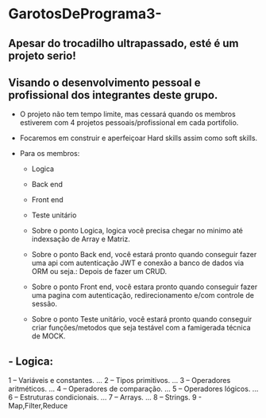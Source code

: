 # GarotosDePrograma3-

## Apesar do trocadilho ultrapassado, esté é um projeto serio! 
##  Visando o desenvolvimento pessoal e profissional dos integrantes deste grupo. 
 -  O projeto não tem tempo limite, mas cessará quando os membros estiverem com 4 projetos pessoais/profissional em cada portifolio.
 -  Focaremos em construir e aperfeiçoar Hard skills assim como soft skills.
 -  Para os membros:
   
    - Logica
    - Back end
    - Front end
    - Teste unitário
    
    - Sobre o ponto Logica, logica você precisa chegar no minimo até indexsação de Array e Matriz.

    - Sobre o ponto Back end, você estará pronto quando conseguir fazer uma api com autenticação JWT e conexão a banco de dados via ORM ou seja.: Depois de fazer um CRUD.

    - Sobre o ponto Front end, você estara pronto quando conseguir fazer uma pagina com autenticação, redirecionamento e/com controle de sessão.

    - Sobre o ponto Teste unitário, você estará pronto quando conseguir criar funções/metodos que seja testável com a famigerada técnica de MOCK.

## - Logica:
1 – Variáveis e constantes. ... 
2 – Tipos primitivos. ... 
3 – Operadores aritméticos. ... 
4 – Operadores de comparação. ... 
5 – Operadores lógicos. ... 
6 – Estruturas condicionais. ... 
7 – Arrays. ... 
8 – Strings.
9 - Map,Filter,Reduce
